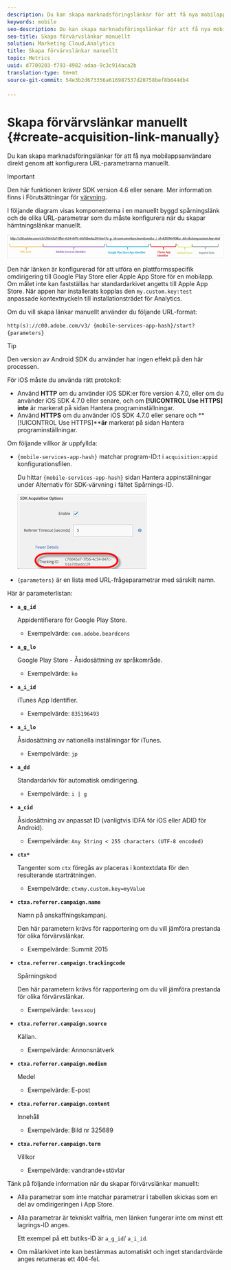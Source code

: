 ```yaml
---
description: Du kan skapa marknadsföringslänkar för att få nya mobilappsanvändare direkt genom att konfigurera URL-parametrarna manuellt.
keywords: mobile
seo-description: Du kan skapa marknadsföringslänkar för att få nya mobilappsanvändare direkt genom att konfigurera URL-parametrarna manuellt.
seo-title: Skapa förvärvslänkar manuellt
solution: Marketing Cloud,Analytics
title: Skapa förvärvslänkar manuellt
topic: Metrics
uuid: d7709203-f793-4982-adaa-9c3c914aca2b
translation-type: tm+mt
source-git-commit: 54e3b2d673356a616987537d20758bef8b044db4

---
```



# Skapa förvärvslänkar manuellt {#create-acquisition-link-manually}

Du kan skapa marknadsföringslänkar för att få nya mobilappsanvändare direkt genom att konfigurera URL-parametrarna manuellt.

>[!IMPORTANT]
>
>Den här funktionen kräver SDK version 4.6 eller senare. Mer information finns i Förutsättningar för [värvning](/help/using/acquisition-main/c-acquisition-prerequisites.md).

I följande diagram visas komponenterna i en manuellt byggd spårningslänk och de olika URL-parametrar som du måste konfigurera när du skapar hämtningslänkar manuellt.

![](assets/acquisition_url.png)

Den här länken är konfigurerad för att utföra en plattformsspecifik omdirigering till Google Play Store eller Apple App Store för en mobilapp. Om målet inte kan fastställas har standardarkivet angetts till Apple App Store. När appen har installerats kopplas den `my.custom.key:test` anpassade kontextnyckeln till installationsträdet för Analytics.

Om du vill skapa länkar manuellt använder du följande URL-format:

`http(s)://c00.adobe.com/v3/ {mobile-services-app-hash}/start? {parameters}`

>[!TIP]
>
>Den version av Android SDK du använder har ingen effekt på den här processen.

För iOS måste du använda rätt protokoll:

* Använd **HTTP** om du använder iOS SDK:er före version 4.7.0, eller om du använder iOS SDK 4.7.0 eller senare, och om **[!UICONTROL Use HTTPS]** **inte** är markerat på sidan Hantera programinställningar.
* Använd **HTTPS** om du använder iOS SDK 4.7.0 eller senare och **[!UICONTROL Use HTTPS]****är** markerat på sidan Hantera programinställningar.

Om följande villkor är uppfyllda:

* `{mobile-services-app-hash}` matchar program-ID:t i `acquisition:appid ` konfigurationsfilen.

   Du hittar `{mobile-services-app-hash}` sidan Hantera appinställningar under Alternativ för SDK-värvning i fältet Spårnings-ID.

   ![](assets/tracking-id.png)

* `{parameters}` är en lista med URL-frågeparametrar med särskilt namn.

Här är parameterlistan:

* **`a_g_id`**

   Appidentifierare för Google Play Store.

   * Exempelvärde: `com.adobe.beardcons`

* **`a_g_lo`**

   Google Play Store - Åsidosättning av språkområde.

   * Exempelvärde: `ko`

* **`a_i_id`**

   iTunes App Identifier.

   * Exempelvärde: `835196493`

* **`a_i_lo`**

   Åsidosättning av nationella inställningar för iTunes.

   * Exempelvärde: `jp`

* **`a_dd`**

   Standardarkiv för automatisk omdirigering.

   * Exempelvärde: `i | g`

* **`a_cid`**

   Åsidosättning av anpassat ID (vanligtvis IDFA för iOS eller ADID för Android).

   * Exempelvärde: `Any String < 255 characters (UTF-8 encoded)`

* **`ctx*`**

   Tangenter som `ctx` föregås av placeras i kontextdata för den resulterande starträtningen.

   * Exempelvärde: `ctxmy.custom.key=myValue`

* **`ctxa.referrer.campaign.name`**

   Namn på anskaffningskampanj.

   Den här parametern krävs för rapportering om du vill jämföra prestanda för olika förvärvslänkar.

   * Exempelvärde: Summit 2015

* **`ctxa.referrer.campaign.trackingcode`**

   Spårningskod

   Den här parametern krävs för rapportering om du vill jämföra prestanda för olika förvärvslänkar.

   * Exempelvärde: `lexsxouj`

* **`ctxa.referrer.campaign.source`**

   Källan.

   * Exempelvärde: Annonsnätverk

* **`ctxa.referrer.campaign.medium`**

   Medel

   * Exempelvärde: E-post

* **`ctxa.referrer.campaign.content`**

   Innehåll

   * Exempelvärde: Bild nr 325689

* **`ctxa.referrer.campaign.term`**

   Villkor

   * Exempelvärde: vandrande+stövlar


Tänk på följande information när du skapar förvärvslänkar manuellt:

* Alla parametrar som inte matchar parametrar i tabellen skickas som en del av omdirigeringen i App Store.
* Alla parametrar är tekniskt valfria, men länken fungerar inte om minst ett lagrings-ID anges.

   Ett exempel på ett butiks-ID är `a_g_id`/ `a_i_id`.

* Om målarkivet inte kan bestämmas automatiskt och inget standardvärde anges returneras ett 404-fel.

